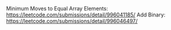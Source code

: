 
Minimum Moves to Equal Array Elements: https://leetcode.com/submissions/detail/996041185/
Add Binary: https://leetcode.com/submissions/detail/996046497/
